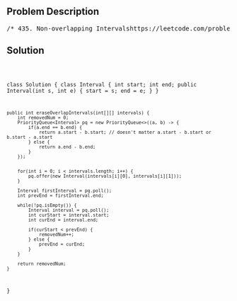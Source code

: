 <!--
<style>
  body { font-family: Arial, sans-serif; }
  .container { max-width: 700px; margin: 0 auto; padding: 10px; }
  .comment-block { background-color: #f9f9f9; padding: 10px; border-left: 5px solid #ccc; overflow-wrap: break-word; white-space: pre-wrap; }
  .code-block { background-color: #f4f4f4; padding: 10px; border: 1px solid #ddd; overflow-wrap: break-word; white-space: pre-wrap; }
</style>
-->

<div class='container'>
<h2>Problem Description</h2>
<div class='comment-block'>
<pre>
/* 435. Non-overlapping Intervalshttps://leetcode.com/problems/non-overlapping-intervals/description/Given an array of intervals intervals where intervals[i] = [starti, endi],return the minimum number of intervals you need to remove to make therest of the intervals non-overlapping.Example 1:Input: intervals = [[1,2],[2,3],[3,4],[1,3]]Output: 1Explanation: [1,3] can be removed and the rest of the intervals are non-overlapping.Example 2:Input: intervals = [[1,2],[1,2],[1,2]]Output: 2Explanation: You need to remove two [1,2] to make the rest of the intervalsnon-overlapping.Example 3:Input: intervals = [[1,2],[2,3]]Output: 0Explanation: You don't need to remove any of the intervals since they'realready non-overlapping.Constraints:1 <= intervals.length <= 105intervals[i].length == 2-5 * 104 <= starti < endi <= 5 * 104*//* Tutorial:The primary reason to sort by end times first in this problemis to ensure that you are always considering the interval thatfinishes earliest as your first choice. This approach minimizesthe chance of overlap with subsequent intervals, as an intervalthat ends earlier frees up more space for others.Sorting by start time when end times are the same, however,is a secondary criterion and is less critical for the correctnessof the solution. The main idea behind this secondary sorting is tomaintain a consistent and predictable ordering of intervals thatshare the same end time. This can be helpful in certain edge cases,but for the majority of scenarios in this particular problem,it won't make a difference in the outcome.*/</pre>
</div>

<h2>Solution</h2>
<div class='code-block'>
<pre><code class='language-java'>


class Solution {
    class Interval {
        int start;
        int end;
        public Interval(int s, int e) {
            start = s;
            end = e;
        }
    }

    public int eraseOverlapIntervals(int[][] intervals) {
        int removedNum = 0;
        PriorityQueue<Interval> pq = new PriorityQueue<>((a, b) -> {
            if(a.end == b.end) {
                return a.start - b.start; // doesn't matter a.start - b.start or b.start - a.start
            } else {
                return a.end - b.end;
            }
        });


        for(int i = 0; i < intervals.length; i++) {
            pq.offer(new Interval(intervals[i][0], intervals[i][1]));
        }

        Interval firstInterval = pq.poll();
        int prevEnd = firstInterval.end;
        
        while(!pq.isEmpty()) {
            Interval interval = pq.poll();
            int curStart = interval.start;
            int curEnd = interval.end;

            if(curStart < prevEnd) {
                removedNum++;
            } else {
                prevEnd = curEnd;
            }
        }

        return removedNum;
    }
}

</code></pre>
</div>
</div>
